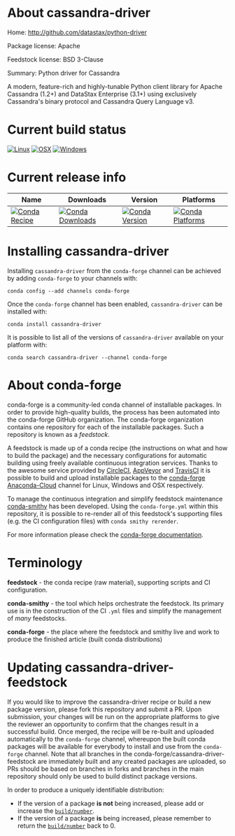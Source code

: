 About cassandra-driver
======================

Home: http://github.com/datastax/python-driver

Package license: Apache

Feedstock license: BSD 3-Clause

Summary: Python driver for Cassandra

A modern, feature-rich and highly-tunable Python client library for Apache Cassandra
(1.2+) and DataStax Enterprise (3.1+) using exclusively Cassandra's binary protocol
and Cassandra Query Language v3.


Current build status
====================

[![Linux](https://img.shields.io/circleci/project/github/conda-forge/cassandra-driver-feedstock/master.svg?label=Linux)](https://circleci.com/gh/conda-forge/cassandra-driver-feedstock)
[![OSX](https://img.shields.io/travis/conda-forge/cassandra-driver-feedstock/master.svg?label=macOS)](https://travis-ci.org/conda-forge/cassandra-driver-feedstock)
[![Windows](https://img.shields.io/appveyor/ci/conda-forge/cassandra-driver-feedstock/master.svg?label=Windows)](https://ci.appveyor.com/project/conda-forge/cassandra-driver-feedstock/branch/master)

Current release info
====================

| Name | Downloads | Version | Platforms |
| --- | --- | --- | --- |
| [![Conda Recipe](https://img.shields.io/badge/recipe-cassandra--driver-green.svg)](https://anaconda.org/conda-forge/cassandra-driver) | [![Conda Downloads](https://img.shields.io/conda/dn/conda-forge/cassandra-driver.svg)](https://anaconda.org/conda-forge/cassandra-driver) | [![Conda Version](https://img.shields.io/conda/vn/conda-forge/cassandra-driver.svg)](https://anaconda.org/conda-forge/cassandra-driver) | [![Conda Platforms](https://img.shields.io/conda/pn/conda-forge/cassandra-driver.svg)](https://anaconda.org/conda-forge/cassandra-driver) |

Installing cassandra-driver
===========================

Installing `cassandra-driver` from the `conda-forge` channel can be achieved by adding `conda-forge` to your channels with:

```
conda config --add channels conda-forge
```

Once the `conda-forge` channel has been enabled, `cassandra-driver` can be installed with:

```
conda install cassandra-driver
```

It is possible to list all of the versions of `cassandra-driver` available on your platform with:

```
conda search cassandra-driver --channel conda-forge
```


About conda-forge
=================

conda-forge is a community-led conda channel of installable packages.
In order to provide high-quality builds, the process has been automated into the
conda-forge GitHub organization. The conda-forge organization contains one repository
for each of the installable packages. Such a repository is known as a *feedstock*.

A feedstock is made up of a conda recipe (the instructions on what and how to build
the package) and the necessary configurations for automatic building using freely
available continuous integration services. Thanks to the awesome service provided by
[CircleCI](https://circleci.com/), [AppVeyor](http://www.appveyor.com/)
and [TravisCI](https://travis-ci.org/) it is possible to build and upload installable
packages to the [conda-forge](https://anaconda.org/conda-forge)
[Anaconda-Cloud](http://docs.anaconda.org/) channel for Linux, Windows and OSX respectively.

To manage the continuous integration and simplify feedstock maintenance
[conda-smithy](http://github.com/conda-forge/conda-smithy) has been developed.
Using the ``conda-forge.yml`` within this repository, it is possible to re-render all of
this feedstock's supporting files (e.g. the CI configuration files) with ``conda smithy rerender``.

For more information please check the [conda-forge documentation](https://conda-forge.org/docs/).

Terminology
===========

**feedstock** - the conda recipe (raw material), supporting scripts and CI configuration.

**conda-smithy** - the tool which helps orchestrate the feedstock.
                   Its primary use is in the construction of the CI ``.yml`` files
                   and simplify the management of *many* feedstocks.

**conda-forge** - the place where the feedstock and smithy live and work to
                  produce the finished article (built conda distributions)


Updating cassandra-driver-feedstock
===================================

If you would like to improve the cassandra-driver recipe or build a new
package version, please fork this repository and submit a PR. Upon submission,
your changes will be run on the appropriate platforms to give the reviewer an
opportunity to confirm that the changes result in a successful build. Once
merged, the recipe will be re-built and uploaded automatically to the
`conda-forge` channel, whereupon the built conda packages will be available for
everybody to install and use from the `conda-forge` channel.
Note that all branches in the conda-forge/cassandra-driver-feedstock are
immediately built and any created packages are uploaded, so PRs should be based
on branches in forks and branches in the main repository should only be used to
build distinct package versions.

In order to produce a uniquely identifiable distribution:
 * If the version of a package **is not** being increased, please add or increase
   the [``build/number``](http://conda.pydata.org/docs/building/meta-yaml.html#build-number-and-string).
 * If the version of a package **is** being increased, please remember to return
   the [``build/number``](http://conda.pydata.org/docs/building/meta-yaml.html#build-number-and-string)
   back to 0.